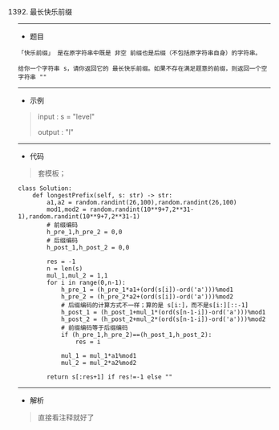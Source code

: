 1392. 最长快乐前缀
----------
- 题目
>
    「快乐前缀」 是在原字符串中既是 非空 前缀也是后缀（不包括原字符串自身）的字符串。

    给你一个字符串 s，请你返回它的 最长快乐前缀。如果不存在满足题意的前缀，则返回一个空字符串 "" 
----------
- 示例
> input : s = "level"
>
> output : "l"
>
----------
 - 代码
> 
> 套模板；
> 
    class Solution:
        def longestPrefix(self, s: str) -> str:
            a1,a2 = random.randint(26,100),random.randint(26,100)
            mod1,mod2 = random.randint(10**9+7,2**31-1),random.randint(10**9+7,2**31-1)
            # 前缀编码
            h_pre_1,h_pre_2 = 0,0
            # 后缀编码
            h_post_1,h_post_2 = 0,0
    
            res = -1
            n = len(s)
            mul_1,mul_2 = 1,1
            for i in range(0,n-1):
                h_pre_1 = (h_pre_1*a1+(ord(s[i])-ord('a')))%mod1
                h_pre_2 = (h_pre_2*a2+(ord(s[i])-ord('a')))%mod2
                # 后缀编码的计算方式不一样；算的是 s[i:]，而不是s[i:][::-1]
                h_post_1 = (h_post_1+mul_1*(ord(s[n-1-i])-ord('a')))%mod1
                h_post_2 = (h_post_2+mul_2*(ord(s[n-1-i])-ord('a')))%mod2
                # 前缀编码等于后缀编码
                if (h_pre_1,h_pre_2)==(h_post_1,h_post_2):
                    res = i
    
                mul_1 = mul_1*a1%mod1
                mul_2 = mul_2*a2%mod2
    
            return s[:res+1] if res!=-1 else ""
----------
 - 解析
> 
> 直接看注释就好了